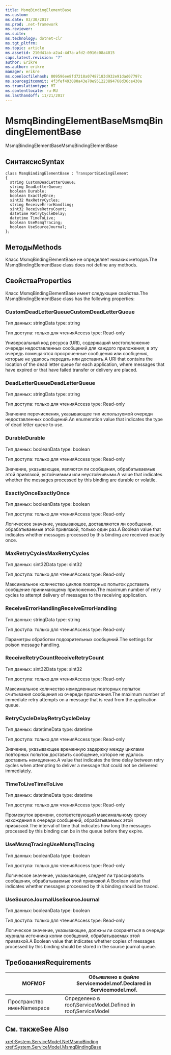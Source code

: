 ```yaml
---
title: MsmqBindingElementBase
ms.custom: 
ms.date: 03/30/2017
ms.prod: .net-framework
ms.reviewer: 
ms.suite: 
ms.technology: dotnet-clr
ms.tgt_pltfrm: 
ms.topic: article
ms.assetid: 210d41ab-a2a4-4d7a-afd2-0916c08a4015
caps.latest.revision: "7"
author: Erikre
ms.author: erikre
manager: erikre
ms.openlocfilehash: 009596ee8fd7218a07487183d932e91dad07797c
ms.sourcegitcommit: 4f3fef493080a43e70e951223894768d36ce430a
ms.translationtype: MT
ms.contentlocale: ru-RU
ms.lasthandoff: 11/21/2017
---
```

# <a name="msmqbindingelementbase"></a><span data-ttu-id="44c82-102">MsmqBindingElementBase</span><span class="sxs-lookup"><span data-stu-id="44c82-102">MsmqBindingElementBase</span></span>
<span data-ttu-id="44c82-103">MsmqBindingElementBase</span><span class="sxs-lookup"><span data-stu-id="44c82-103">MsmqBindingElementBase</span></span>  
  
## <a name="syntax"></a><span data-ttu-id="44c82-104">Синтаксис</span><span class="sxs-lookup"><span data-stu-id="44c82-104">Syntax</span></span>  
  
```  
class MsmqBindingElementBase : TransportBindingElement  
{  
  string CustomDeadLetterQueue;  
  string DeadLetterQueue;  
  boolean Durable;  
  boolean ExactlyOnce;  
  sint32 MaxRetryCycles;  
  string ReceiveErrorHandling;  
  sint32 ReceiveRetryCount;  
  datetime RetryCycleDelay;  
  datetime TimeToLive;  
  boolean UseMsmqTracing;  
  boolean UseSourceJournal;  
};  
```  
  
## <a name="methods"></a><span data-ttu-id="44c82-105">Методы</span><span class="sxs-lookup"><span data-stu-id="44c82-105">Methods</span></span>  
 <span data-ttu-id="44c82-106">Класс MsmqBindingElementBase не определяет никаких методов.</span><span class="sxs-lookup"><span data-stu-id="44c82-106">The MsmqBindingElementBase class does not define any methods.</span></span>  
  
## <a name="properties"></a><span data-ttu-id="44c82-107">Свойства</span><span class="sxs-lookup"><span data-stu-id="44c82-107">Properties</span></span>  
 <span data-ttu-id="44c82-108">Класс MsmqBindingElementBase имеет следующие свойства.</span><span class="sxs-lookup"><span data-stu-id="44c82-108">The MsmqBindingElementBase class has the following properties:</span></span>  
  
### <a name="customdeadletterqueue"></a><span data-ttu-id="44c82-109">CustomDeadLetterQueue</span><span class="sxs-lookup"><span data-stu-id="44c82-109">CustomDeadLetterQueue</span></span>  
 <span data-ttu-id="44c82-110">Тип данных: string</span><span class="sxs-lookup"><span data-stu-id="44c82-110">Data type: string</span></span>  
  
 <span data-ttu-id="44c82-111">Тип доступа: только для чтения</span><span class="sxs-lookup"><span data-stu-id="44c82-111">Access type: Read-only</span></span>  
  
 <span data-ttu-id="44c82-112">Универсальный код ресурса (URI), содержащий местоположение очереди недоставленных сообщений для каждого приложения; в эту очередь помещаются просроченные сообщения или сообщения, которые не удалось передать или доставить.</span><span class="sxs-lookup"><span data-stu-id="44c82-112">A URI that contains the location of the dead letter queue for each application, where messages that have expired or that have failed transfer or delivery are placed.</span></span>  
  
### <a name="deadletterqueue"></a><span data-ttu-id="44c82-113">DeadLetterQueue</span><span class="sxs-lookup"><span data-stu-id="44c82-113">DeadLetterQueue</span></span>  
 <span data-ttu-id="44c82-114">Тип данных: string</span><span class="sxs-lookup"><span data-stu-id="44c82-114">Data type: string</span></span>  
  
 <span data-ttu-id="44c82-115">Тип доступа: только для чтения</span><span class="sxs-lookup"><span data-stu-id="44c82-115">Access type: Read-only</span></span>  
  
 <span data-ttu-id="44c82-116">Значение перечисления, указывающее тип используемой очереди недоставленных сообщений.</span><span class="sxs-lookup"><span data-stu-id="44c82-116">An enumeration value that indicates the type of dead letter queue to use.</span></span>  
  
### <a name="durable"></a><span data-ttu-id="44c82-117">Durable</span><span class="sxs-lookup"><span data-stu-id="44c82-117">Durable</span></span>  
 <span data-ttu-id="44c82-118">Тип данных: boolean</span><span class="sxs-lookup"><span data-stu-id="44c82-118">Data type: boolean</span></span>  
  
 <span data-ttu-id="44c82-119">Тип доступа: только для чтения</span><span class="sxs-lookup"><span data-stu-id="44c82-119">Access type: Read-only</span></span>  
  
 <span data-ttu-id="44c82-120">Значение, указывающее, являются ли сообщения, обрабатываемые этой привязкой, устойчивыми или неустойчивыми.</span><span class="sxs-lookup"><span data-stu-id="44c82-120">A value that indicates whether the messages processed by this binding are durable or volatile.</span></span>  
  
### <a name="exactlyonce"></a><span data-ttu-id="44c82-121">ExactlyOnce</span><span class="sxs-lookup"><span data-stu-id="44c82-121">ExactlyOnce</span></span>  
 <span data-ttu-id="44c82-122">Тип данных: boolean</span><span class="sxs-lookup"><span data-stu-id="44c82-122">Data type: boolean</span></span>  
  
 <span data-ttu-id="44c82-123">Тип доступа: только для чтения</span><span class="sxs-lookup"><span data-stu-id="44c82-123">Access type: Read-only</span></span>  
  
 <span data-ttu-id="44c82-124">Логическое значение, указывающее, доставляются ли сообщения, обрабатываемые этой привязкой, только один раз.</span><span class="sxs-lookup"><span data-stu-id="44c82-124">A Boolean value that indicates whether messages processed by this binding are received exactly once.</span></span>  
  
### <a name="maxretrycycles"></a><span data-ttu-id="44c82-125">MaxRetryCycles</span><span class="sxs-lookup"><span data-stu-id="44c82-125">MaxRetryCycles</span></span>  
 <span data-ttu-id="44c82-126">Тип данных: sint32</span><span class="sxs-lookup"><span data-stu-id="44c82-126">Data type: sint32</span></span>  
  
 <span data-ttu-id="44c82-127">Тип доступа: только для чтения</span><span class="sxs-lookup"><span data-stu-id="44c82-127">Access type: Read-only</span></span>  
  
 <span data-ttu-id="44c82-128">Максимальное количество циклов повторных попыток доставить сообщение принимающему приложению.</span><span class="sxs-lookup"><span data-stu-id="44c82-128">The maximum number of retry cycles to attempt delivery of messages to the receiving application.</span></span>  
  
### <a name="receiveerrorhandling"></a><span data-ttu-id="44c82-129">ReceiveErrorHandling</span><span class="sxs-lookup"><span data-stu-id="44c82-129">ReceiveErrorHandling</span></span>  
 <span data-ttu-id="44c82-130">Тип данных: string</span><span class="sxs-lookup"><span data-stu-id="44c82-130">Data type: string</span></span>  
  
 <span data-ttu-id="44c82-131">Тип доступа: только для чтения</span><span class="sxs-lookup"><span data-stu-id="44c82-131">Access type: Read-only</span></span>  
  
 <span data-ttu-id="44c82-132">Параметры обработки подозрительных сообщений.</span><span class="sxs-lookup"><span data-stu-id="44c82-132">The settings for poison message handling.</span></span>  
  
### <a name="receiveretrycount"></a><span data-ttu-id="44c82-133">ReceiveRetryCount</span><span class="sxs-lookup"><span data-stu-id="44c82-133">ReceiveRetryCount</span></span>  
 <span data-ttu-id="44c82-134">Тип данных: sint32</span><span class="sxs-lookup"><span data-stu-id="44c82-134">Data type: sint32</span></span>  
  
 <span data-ttu-id="44c82-135">Тип доступа: только для чтения</span><span class="sxs-lookup"><span data-stu-id="44c82-135">Access type: Read-only</span></span>  
  
 <span data-ttu-id="44c82-136">Максимальное количество немедленных повторных попыток считывания сообщения из очереди приложения.</span><span class="sxs-lookup"><span data-stu-id="44c82-136">The maximum number of immediate retry attempts on a message that is read from the application queue.</span></span>  
  
### <a name="retrycycledelay"></a><span data-ttu-id="44c82-137">RetryCycleDelay</span><span class="sxs-lookup"><span data-stu-id="44c82-137">RetryCycleDelay</span></span>  
 <span data-ttu-id="44c82-138">Тип данных: datetime</span><span class="sxs-lookup"><span data-stu-id="44c82-138">Data type: datetime</span></span>  
  
 <span data-ttu-id="44c82-139">Тип доступа: только для чтения</span><span class="sxs-lookup"><span data-stu-id="44c82-139">Access type: Read-only</span></span>  
  
 <span data-ttu-id="44c82-140">Значение, указывающее временную задержку между циклами повторных попыток доставить сообщение, которое не удалось доставить немедленно.</span><span class="sxs-lookup"><span data-stu-id="44c82-140">A value that indicates the time delay between retry cycles when attempting to deliver a message that could not be delivered immediately.</span></span>  
  
### <a name="timetolive"></a><span data-ttu-id="44c82-141">TimeToLive</span><span class="sxs-lookup"><span data-stu-id="44c82-141">TimeToLive</span></span>  
 <span data-ttu-id="44c82-142">Тип данных: datetime</span><span class="sxs-lookup"><span data-stu-id="44c82-142">Data type: datetime</span></span>  
  
 <span data-ttu-id="44c82-143">Тип доступа: только для чтения</span><span class="sxs-lookup"><span data-stu-id="44c82-143">Access type: Read-only</span></span>  
  
 <span data-ttu-id="44c82-144">Промежуток времени, соответствующий максимальному сроку нахождения в очереди сообщений, обрабатываемых этой привязкой.</span><span class="sxs-lookup"><span data-stu-id="44c82-144">The interval of time that indicates how long the messages processed by this binding can be in the queue before they expire.</span></span>  
  
### <a name="usemsmqtracing"></a><span data-ttu-id="44c82-145">UseMsmqTracing</span><span class="sxs-lookup"><span data-stu-id="44c82-145">UseMsmqTracing</span></span>  
 <span data-ttu-id="44c82-146">Тип данных: boolean</span><span class="sxs-lookup"><span data-stu-id="44c82-146">Data type: boolean</span></span>  
  
 <span data-ttu-id="44c82-147">Тип доступа: только для чтения</span><span class="sxs-lookup"><span data-stu-id="44c82-147">Access type: Read-only</span></span>  
  
 <span data-ttu-id="44c82-148">Логическое значение, указывающее, следует ли трассировать сообщения, обрабатываемые этой привязкой.</span><span class="sxs-lookup"><span data-stu-id="44c82-148">A Boolean value that indicates whether messages processed by this binding should be traced.</span></span>  
  
### <a name="usesourcejournal"></a><span data-ttu-id="44c82-149">UseSourceJournal</span><span class="sxs-lookup"><span data-stu-id="44c82-149">UseSourceJournal</span></span>  
 <span data-ttu-id="44c82-150">Тип данных: boolean</span><span class="sxs-lookup"><span data-stu-id="44c82-150">Data type: boolean</span></span>  
  
 <span data-ttu-id="44c82-151">Тип доступа: только для чтения</span><span class="sxs-lookup"><span data-stu-id="44c82-151">Access type: Read-only</span></span>  
  
 <span data-ttu-id="44c82-152">Логическое значение, указывающее, должны ли сохраняться в очереди журнала источника копии сообщений, обрабатываемых этой привязкой.</span><span class="sxs-lookup"><span data-stu-id="44c82-152">A Boolean value that indicates whether copies of messages processed by this binding should be stored in the source journal queue.</span></span>  
  
## <a name="requirements"></a><span data-ttu-id="44c82-153">Требования</span><span class="sxs-lookup"><span data-stu-id="44c82-153">Requirements</span></span>  
  
|<span data-ttu-id="44c82-154">MOF</span><span class="sxs-lookup"><span data-stu-id="44c82-154">MOF</span></span>|<span data-ttu-id="44c82-155">Объявлено в файле Servicemodel.mof.</span><span class="sxs-lookup"><span data-stu-id="44c82-155">Declared in Servicemodel.mof.</span></span>|  
|---------|-----------------------------------|  
|<span data-ttu-id="44c82-156">Пространство имен</span><span class="sxs-lookup"><span data-stu-id="44c82-156">Namespace</span></span>|<span data-ttu-id="44c82-157">Определено в root\ServiceModel.</span><span class="sxs-lookup"><span data-stu-id="44c82-157">Defined in root\ServiceModel</span></span>|  
  
## <a name="see-also"></a><span data-ttu-id="44c82-158">См. также</span><span class="sxs-lookup"><span data-stu-id="44c82-158">See Also</span></span>  
 <xref:System.ServiceModel.NetMsmqBinding>  
 <xref:System.ServiceModel.MsmqBindingBase>
